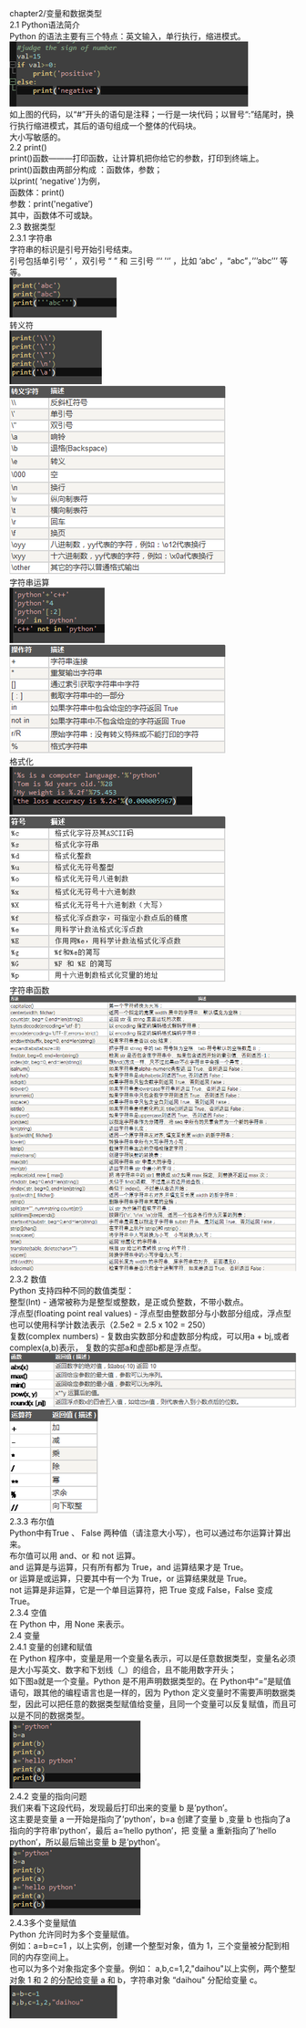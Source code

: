 chapter2/变量和数据类型  
2.1 Python语法简介  
Python 的语法主要有三个特点：英文输入，单行执行，缩进模式。  
![2_1](https://github.com/stone9693/python_basics/blob/master/source/2_1.png)  
如上图的代码，以“#”开头的语句是注释；一行是一块代码；以冒号“:”结尾时，换行执行缩进模式，其后的语句组成一个整体的代码块。  
大小写敏感的。  
2.2 print()  
print()函数———打印函数，让计算机把你给它的参数，打印到终端上。  
print()函数由两部分构成 ：函数体，参数；  
以print( ‘negative‘ )为例，  
函数体：print()  
参数：print('negative’)  
其中，函数体不可或缺。  
2.3 数据类型  
2.3.1 字符串  
字符串的标识是引号开始引号结束。  
引号包括单引号‘ ’ ，双引号 “ ” 和 三引号 ‘’‘ ’‘’ ，比如 ‘abc’ ，“abc”，’’’abc’’’ 等等。  
![2_2](https://github.com/stone9693/python_basics/blob/master/source/2_2.png)  
转义符  
![2_3](https://github.com/stone9693/python_basics/blob/master/source/2_3.png)  
![2_4](https://github.com/stone9693/python_basics/blob/master/source/2_4.png)  
字符串运算  
![2_5](https://github.com/stone9693/python_basics/blob/master/source/2_5.png)  
![2_6](https://github.com/stone9693/python_basics/blob/master/source/2_6.png)  
格式化  
![2_7](https://github.com/stone9693/python_basics/blob/master/source/2_7.png)  
![2_8](https://github.com/stone9693/python_basics/blob/master/source/2_8.png)  
字符串函数  
![2_9](https://github.com/stone9693/python_basics/blob/master/source/2_9.png)  
2.3.2 数值  
Python 支持四种不同的数值类型：  
整型(Int) - 通常被称为是整型或整数，是正或负整数，不带小数点。  
浮点型(floating point real values) - 浮点型由整数部分与小数部分组成，浮点型也可以使用科学计数法表示（2.5e2 = 2.5 x 102 = 250）  
复数(complex numbers) - 复数由实数部分和虚数部分构成，可以用a + bj,或者complex(a,b)表示， 复数的实部a和虚部b都是浮点型。  
![2_10](https://github.com/stone9693/python_basics/blob/master/source/2_10.png)  
![2_11](https://github.com/stone9693/python_basics/blob/master/source/2_11.png)  
2.3.3 布尔值  
Python中有True 、 False 两种值（请注意大小写），也可以通过布尔运算计算出来。  
布尔值可以用 and、or 和 not 运算。  
and 运算是与运算，只有所有都为 True，and 运算结果才是 True。  
or 运算是或运算，只要其中有一个为 True，or 运算结果就是 True。  
not 运算是非运算，它是一个单目运算符，把 True 变成 False，False 变成 True。  
2.3.4 空值  
在 Python 中，用 None 来表示。  
2.4 变量  
2.4.1 变量的创建和赋值  
在 Python 程序中，变量是用一个变量名表示，可以是任意数据类型，变量名必须是大小写英文、数字和下划线（_）的组合，且不能用数字开头；   
如下图a就是一个变量。Python 是不用声明数据类型的。在 Python中“=”是赋值语句，跟其他的编程语言也是一样的，因为 Python 定义变量时不需要声明数据类型，因此可以把任意的数据类型赋值给变量，且同一个变量可以反复赋值，而且可以是不同的数据类型。  
![2_12](https://github.com/stone9693/python_basics/blob/master/source/2_12.png)  
2.4.2 变量的指向问题  
我们来看下这段代码，发现最后打印出来的变量 b 是’python’。  
这主要是变量 a 一开始是指向了’python’，b=a 创建了变量 b ,变量 b 也指向了a 指向的字符串’python’，最后 a=‘hello python’，把 变量 a 重新指向了’hello python’，所以最后输出变量 b 是’python’。  
![2_13](https://github.com/stone9693/python_basics/blob/master/source/2_13.png)  
2.4.3多个变量赋值  
Python 允许同时为多个变量赋值。  
例如：a=b=c=1 ，以上实例，创建一个整型对象，值为 1，三个变量被分配到相同的内存空间上。  
也可以为多个对象指定多个变量。例如： a,b,c=1,2,"daihou"以上实例，两个整型对象 1 和 2 的分配给变量 a 和 b，字符串对象 “daihou" 分配给变量 c。  
![2_14](https://github.com/stone9693/python_basics/blob/master/source/2_14.png)  
